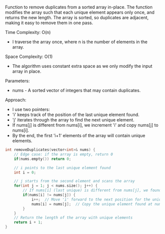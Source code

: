 Function to remove duplicates from a sorted array in-place.
The function modifies the array such that each unique element appears only once, and returns the new length.
The array is sorted, so duplicates are adjacent, making it easy to remove them in one pass.

Time Complexity: O(n)
- I traverse the array once, where n is the number of elements in the array.
 
Space Complexity: O(1)
- The algorithm uses constant extra space as we only modify the input array in place.
 
 Parameters:
- nums - A sorted vector of integers that may contain duplicates.

Approach:
- I use two pointers: 
- 'i' keeps track of the position of the last unique element found.
- 'j' iterates through the array to find the next unique element.
- If nums[j] is different from nums[i], we increment 'i' and copy nums[j] to nums[i].
- By the end, the first 'i+1' elements of the array will contain unique elements.

```cpp
int removeDuplicates(vector<int>& nums) {
    // Edge case: if the array is empty, return 0
    if(nums.empty()) return 0;

    // i points to the last unique element found
    int i = 0;

    // j starts from the second element and scans the array
    for(int j = 1; j < nums.size(); j++) {
        // If nums[i] (last unique) is different from nums[j], we found a new unique element
        if(nums[i] != nums[j]) {
            i++;  // Move 'i' forward to the next position for the unique element
            nums[i] = nums[j];  // Copy the unique element found at nums[j] to nums[i]
        }
    }
    // Return the length of the array with unique elements
    return i + 1;
}
